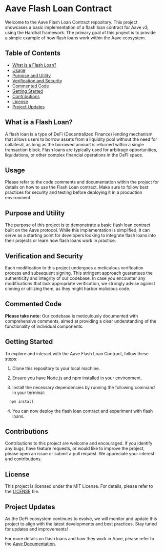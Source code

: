 # Aave Flash Loan Contract

Welcome to the Aave Flash Loan Contract repository. This project showcases a basic implementation of a flash loan contract for Aave v3, using the Hardhat framework. The primary goal of this project is to provide a simple example of how flash loans work within the Aave ecosystem.

## Table of Contents
- [What is a Flash Loan?](#what-is-a-flash-loan)
- [Usage](#usage)
- [Purpose and Utility](#purpose-and-utility)
- [Verification and Security](#verification-and-security)
- [Commented Code](#commented-code)
- [Getting Started](#getting-started)
- [Contributions](#contributions)
- [License](#license)
- [Project Updates](#project-updates)

## What is a Flash Loan?

A flash loan is a type of DeFi (Decentralized Finance) lending mechanism that allows users to borrow assets from a liquidity pool without the need for collateral, as long as the borrowed amount is returned within a single transaction block. Flash loans are typically used for arbitrage opportunities, liquidations, or other complex financial operations in the DeFi space.

## Usage

Please refer to the code comments and documentation within the project for details on how to use the Flash Loan contract. Make sure to follow best practices for security and testing before deploying it in a production environment.

## Purpose and Utility

The purpose of this project is to demonstrate a basic flash loan contract built on the Aave protocol. While this implementation is simplified, it can serve as a starting point for developers looking to integrate flash loans into their projects or learn how flash loans work in practice.

## Verification and Security

Each modification to this project undergoes a meticulous verification process and subsequent signing. This stringent approach guarantees the authenticity and integrity of our codebase. In case you encounter any modifications that lack appropriate verification, we strongly advise against cloning or utilizing them, as they might harbor malicious code.

## Commented Code

**Please take note:** Our codebase is meticulously documented with comprehensive comments, aimed at providing a clear understanding of the functionality of individual components.

## Getting Started

To explore and interact with the Aave Flash Loan Contract, follow these steps:

1. Clone this repository to your local machine.

2. Ensure you have Node.js and npm installed in your environment.

3. Install the necessary dependencies by running the following command in your terminal:

 ```bash
   npm install
 ```

4. You can now deploy the flash loan contract and experiment with flash loans.

## Contributions

Contributions to this project are welcome and encouraged. If you identify any bugs, have feature requests, or would like to improve the project, please open an issue or submit a pull request. We appreciate your interest and contributions.

## License

This project is licensed under the MIT License. For details, please refer to the [LICENSE](LICENSE) file.

## Project Updates

As the DeFi ecosystem continues to evolve, we will monitor and update this project to align with the latest developments and best practices. Stay tuned for updates and improvements!

For more details on flash loans and how they work in Aave, please refer to the [Aave Documentation](https://docs.aave.com/developers/getting-started/readme). 
